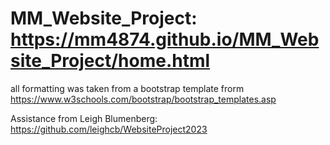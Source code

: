 # MM_Website_Project: https://mm4874.github.io/MM_Website_Project/home.html

all formatting was taken from a bootstrap template frorm https://www.w3schools.com/bootstrap/bootstrap_templates.asp

Assistance from Leigh Blumenberg: https://github.com/leighcb/WebsiteProject2023
